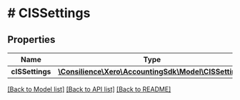 # # CISSettings

## Properties

Name | Type | Description | Notes
------------ | ------------- | ------------- | -------------
**cISSettings** | [**\Consilience\Xero\AccountingSdk\Model\CISSetting[]**](CISSetting.md) |  | [optional] 

[[Back to Model list]](../../README.md#documentation-for-models) [[Back to API list]](../../README.md#documentation-for-api-endpoints) [[Back to README]](../../README.md)


